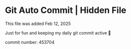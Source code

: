 # Git Auto Commit | Hidden File

This file was added Feb 12, 2025

Just for fun and keeping my daily git commit active 🤪

commit number: 453704
